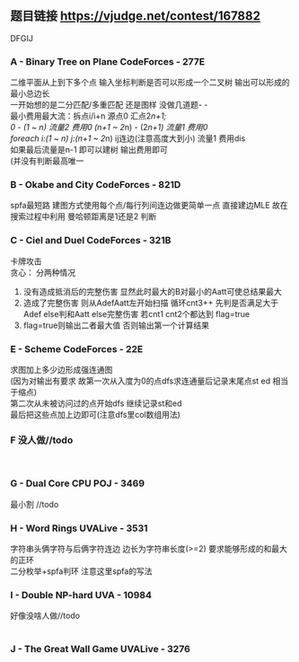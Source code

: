 ## 题目链接 https://vjudge.net/contest/167882

DFGIJ
### A - Binary Tree on Plane CodeForces - 277E  <br>
二维平面从上到下多个点 输入坐标判断是否可以形成一个二叉树 输出可以形成的最小总边长<br>
一开始想的是二分匹配/多重匹配 还是图样 没做几道题- - <br>
最小费用最大流：拆点i/i+n 源点0 汇点2*n+1; <br>
0 - (1 ~ n) 流量2 费用0  (n+1 ~ 2*n) - (2*n+1) 流量1 费用0<br>
foreach i:(1 ~ n) j:(n+1 ~ 2*n) ij连边(注意高度大到小) 流量1 费用dis <br>
如果最后流量是n-1 即可以建树 输出费用即可<br>
(并没有判断最高唯一

### B - Okabe and City CodeForces - 821D  <br>
spfa最短路 建图方式使用每个点/每行列间连边做更简单一点 直接建边MLE 故在搜索过程中利用 曼哈顿距离是1还是2 判断<br>

### C - Ciel and Duel CodeForces - 321B <br>
卡牌攻击<br>
贪心： 分两种情况
1. 没有造成抵消后的完整伤害 显然此时最大的B对最小的Aatt可使总结果最大
2. 造成了完整伤害 则从AdefAatt左开始扫描 循环cnt3++ 先判是否满足大于Adef else判和Aatt else完整伤害 若cnt1 cnt2个都达到 flag=true
3. flag=true则输出二者最大值 否则输出第一个计算结果

### E - Scheme CodeForces - 22E
求图加上多少边形成强连通图<br>
(因为对输出有要求 故第一次从入度为0的点dfs求连通量后记录末尾点st ed 相当于缩点)<br>
第二次从未被访问过的点开始dfs 继续记录st和ed<br>
最后把这些点加上边即可(注意dfs里col数组用法)<br>

### F 没人做//todo

<br>

### G - Dual Core CPU POJ - 3469 
最小割 //todo

### H - Word Rings UVALive - 3531 
字符串头俩字符与后俩字符连边 边长为字符串长度(>=2) 要求能够形成的和最大的正环<br>
二分枚举+spfa判环 注意这里spfa的写法<br>

### I - Double NP-hard UVA - 10984 
好像没啥人做//todo
<br><br>
### J - The Great Wall Game UVALive - 3276 

